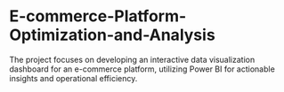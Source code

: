 # E-commerce-Platform-Optimization-and-Analysis
The project focuses on developing an interactive data visualization dashboard for an e-commerce platform, utilizing Power BI for actionable insights and operational efficiency.
